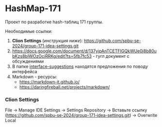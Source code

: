 # HashMap-171

Проект по разработке hash-таблиц 171 группы.

Необходимые ссылки:

1) **Clion Settings** (*инструкция ниже*): https://github.com/spbu-se-2024/group-171-idea-settings.git
2) https://docs.google.com/document/d/137yjpAnTCETFIGQkWUe0j8b80ubKzs8bIWOzOciRRKg/edit?ts=5fb7fc53 - гугл документ с обсуждениями
3) В папке [interface-suggestions](https://github.com/spbu-se-2024/HashMap-171/tree/master/interface-suggestions) находятся предложения по поводу интерфейса
4) Markdown - ресурсы:
   - https://markdown-it.github.io/
   - https://daringfireball.net/projects/markdown/


### Clion Settings

File -> Manage IDE Settings -> Settings Repository -> Вставьте ссылку (https://github.com/spbu-se-2024/group-171-idea-settings.git) -> Overwrite Local
